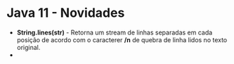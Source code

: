 # Java 11 - Novidades
- <b>String.lines(str)</b> - Retorna um stream de linhas separadas em cada posição de acordo com o caracterer <b>/n</b> de quebra de linha lidos no texto original.
- 
